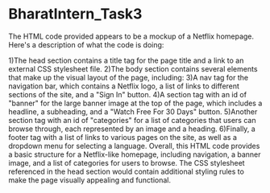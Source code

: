 # BharatIntern_Task3

The HTML code provided appears to be a mockup of a Netflix homepage. Here's a description of what the code is doing:

1)The head section contains a title tag for the page title and a link to an external CSS stylesheet file.
2)The body section contains several elements that make up the visual layout of the page, including:
3)A nav tag for the navigation bar, which contains a Netflix logo, a list of links to different sections of the site, and a "Sign In" button.
4)A section tag with an id of "banner" for the large banner image at the top of the page, which includes a headline, a subheading, and a "Watch Free For 30 Days" button.
5)Another section tag with an id of "categories" for a list of categories that users can browse through, each represented by an image and a heading.
6)Finally, a footer tag with a list of links to various pages on the site, as well as a dropdown menu for selecting a language.
Overall, this HTML code provides a basic structure for a Netflix-like homepage, including navigation, a banner image, and a list of categories for users to browse. The CSS stylesheet referenced in the head section would contain additional styling rules to make the page visually appealing and functional.

